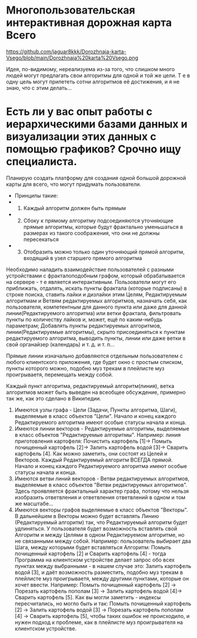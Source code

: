 ﻿# Многопользовательская интерактивная дорожная карта Всего
https://github.com/jaguar8kkk/Dorozhnaja-karta-Vsego/blob/main/Dorozhnaja%20karta%20Vsego.png

Идея, по-видимому,  нереализуема из-за того, что слишком много людей могут предлагать свои алгоритмы для одной и той же цели. Т е в одну цель могут прилететь сотни алгоритмов её достижения, и я не знаю, что с этим делать...
# Есть ли у вас опыт работы с иерархическими базами данных и визуализации этих данных с помощью графиков? Срочно ищу специалиста.

Планирую создать платформу для создания одной большой дорожной карты для всего, что могут придумать пользователи.

* Принципы такие:
* 1. Каждый алгоритм должен быть прямым
* 2. Сбоку к прямому алгоритму подсоединяются уточняющие прямые  алгоритмы, которые будут фрактально уменьшаться в размерах из такого соображения, что они не должны пересекаться
* 3. Отобразить можно только один уточняющий прямой алгоритм, входящий в узел старшего прямого алгоритма

Необходимо наладить взаимодействие пользователей с разными устройствами с фракталоподобным графом, который обрабатывается на сервере - т е является интерактивным. Пользователи могут его приближать, отдалять, искать пункты фрактала (которые подписаны) в строке поиска, ставить лайки и дизлайки этим Целям, Редактируемым алгоритмам и Ветвям редактируемых алгоритмов, назначать себя, как пользователя, компетентным для данного пункта или даже для данной линии(Редактируемого алгоритма) или ветки фрактала, фильтровать пункты по количеству лайков и, может, ещё по каким-нибудь параметрам; Добавлять пункты редактируемых алгоритмов, линии(Редактируемые алгоритмы), скрыто присоединяться к пунктам редактируемого алгоритма, выводить пункты, линии или даже ветки в свой органайзер (календарь) и т. д. и т. п...

Прямые линии изначально добавляются отдельным пользователем с любого клиентского приложения, где будет окно с простым списком, пункты которого можно, подобно муз трекам в плейлисте муз проигрываетя, перемещать между собой.

Каждый пункт алгоритма, редактируемый алгоритм(линия), ветка алгоритмов может быть выведен на всеобщее обсуждение, примерно так же, как это сделано в Википедии.

1. Имеются узлы графа - Цели (Задачи, Пункты алгоритма, Шаги), выделяемые в класс объектов "Цели". Начало и конец каждого Редактируемого алгоритма имеют особые статусы начала и конца.
2. Имеются линии векторов - Редактируемые алгоритмы, выделяемые в класс объектов "Редактируемые алгоритмы". Например: линия приготовления картофеля: Почистить картофель [1]-> Помыть почищенный картофель [2]-> Залить картофель водой [3]-> Сварить картофель [4]. Как можно заметить, они состоят из Целей и Векторов. Каждый Редактируемый алгоритм ВСЕГДА прямой. Начало и конец каждого Редактируемого алгоритма имеют особые статусы начала и конца.
3. Имеются ветви линий векторов - Ветви редактируемых алгоритмов, выделяемые в класс объектов "Ветви редактируемых алгоритмов". Здесь проявляется фрактальный характер графа, потому что нельзя изобразить ответвления и ответвления ответвлений в одном и том же масштабе...
4. Имеются векторы графов выделяемые в класс объектов "Векторы". В дальнейшем в Векторы можно будет вставлять Линию (Редактируемый алгоритм) так, что Редактируемый алгоритм будет удлиняться. У пользователя будет возможность вставлять свой Алгоритм и между Целями в одном Редактируемом алгоритме, но не связанными между собой. Например: пользователь выбирает два Шага, между которыми будет вставляться Алгоритм: Помыть почищенный картофель [2] и Сварить картофель [4] - тогда Программа на клиентском устройстве делает запрос обо всех пунктах между выбранными - в нашем случае это: Залить картофель водой [3], и даёт возможность разместить, подобно муз трекам в плейлисте муз проигрываетя, между другими пунктами, которые он хочет ввести. Например: Помыть почищенный картофель [2] -> Порезать картофель пополам [3] -> Залить картофель водой [4]-> Сварить картофель [5]. Как вы могли заметить - индексы пересчитались, но могло быть и так: Помыть почищенный картофель [2] -> Залить картофель водой [3] -> Порезать картофель пополам [4] -> Сварить картофель [5], чтобы таких ошибок не происходило, и нужен подход к проблеме, как в плейлисте муз проигрывателя на клиентском устройстве.
